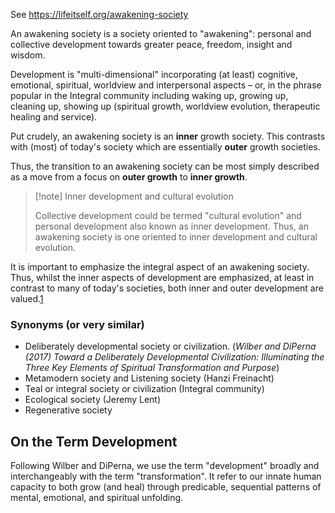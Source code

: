 See https://lifeitself.org/awakening-society

An awakening society is a society oriented to "awakening": personal and collective development towards greater peace, freedom, insight and wisdom.

Development is "multi-dimensional" incorporating (at least) cognitive, emotional, spiritual, worldview and interpersonal aspects – or, in the phrase popular in the Integral community including waking up, growing up, cleaning up, showing up (spiritual growth, worldview evolution, therapeutic healing and service).

Put crudely, an awakening society is an **inner** growth society. This contrasts with (most) of today's society which are essentially **outer** growth societies.

Thus, the transition to an awakening society can be most simply described as a move from a focus on **outer growth** to **inner growth**.

> [!note] Inner development and cultural evolution
> 
>
> Collective development could be termed "cultural evolution" and personal development also known as inner development. Thus, an awakening society is one oriented to inner development and cultural evolution.

It is important to emphasize the integral aspect of an awakening society. Thus, whilst the inner aspects of development are emphasized, at least in contrast to many of today's societies, both inner and outer development are valued.[1](https://lifeitself.org/awakening-society#user-content-fn-1)

### Synonyms (or very similar)

- Deliberately developmental society or civilization. (_Wilber and DiPerna (2017) Toward a Deliberately Developmental Civilization: Illuminating the Three Key Elements of Spiritual Transformation and Purpose_)
- Metamodern society and Listening society (Hanzi Freinacht)
- Teal or integral society or civilization (Integral community)
- Ecological society (Jeremy Lent)
- Regenerative society

## On the Term Development

Following Wilber and DiPerna, we use the term "development" broadly and interchangeably with the term "transformation". It refer to our innate human capacity to both grow (and heal) through predicable, sequential patterns of mental, emotional, and spiritual unfolding.